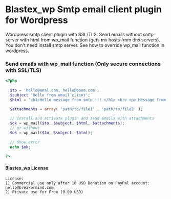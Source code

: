 # Blastex_wp Smtp email client plugin for Wordpress

Wordpress smtp client plugin with SSL/TLS. Send emails without smtp server with html from wp_mail function (gets mx hosts from dns servers). You don't need install smtp server. See how to override wp_mail function in wordpress.

### Send emails with wp_mail function (Only secure connections with SSL/TLS)
```php
<?php
    
  $to = 'hello@emal.com, hello@boom.com';
  $subject 'Hello from email client';
  $html = '<h1>Hello message from smtp !!! </h1> <br> <p> Message from wordpress plugin! </p>';
  
  $attachments = array( 'path/to/file1' , 'path/to/file2' );

  // Install and activate plugin and send emails with attachments
  $ok = wp_mail($to, $subject, $html, $attachments);
  // or without
  $ok = wp_mail($to, $subject, $html);
  
  // Show error
  echo $ok;
  
?>
```

#### Blastex_wp License
```
License:
1) Commercial use only after 10 USD Donation on PayPal account: hello@breakermind.com
2) Private use for Free (0.00 USD)
```
